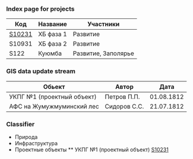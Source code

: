 ### Index page for projects

| Код | Название | Участники |
|-------|--------|---------|
| [S10231](p/1.html) |  ХБ фаза 1 | Развитие |
| S10931 |  ХБ фаза 2 | Развитие |
| S122 | Куюмба | Развитие, Заполярье |

### GIS data update stream

| Обьект | Автор | Дата |
|-------|--------|---------|
| УКПГ №1 (проектный объект) |  Петров П.П. | 01.08.1812 |
| АФС на Жумужмуминский лес |  Сидоров С.С. | 21.07.1812 |


### Classifier

* Природа
* Инфраструктура
* Проектные объекты
** УКПГ №1 (проектный объект)
[S10231](p/1.html)
